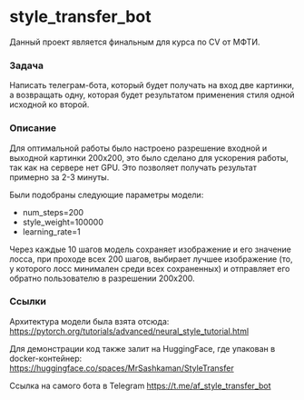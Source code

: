 # style_transfer_bot

Данный проект является финальным для курса по CV от МФТИ.

### Задача
Написать телеграм-бота, который будет получать на вход две картинки, а возвращать одну, которая будет результатом применения стиля одной исходной ко второй.

### Описание

Для оптимальной работы было настроено разрешение входной и выходной картинки 200x200, это было сделано для ускорения работы, так как на сервере нет GPU. Это позволяет получать результат примерно за 2-3 минуты.

Были подобраны следующие параметры модели:
- num_steps=200
- style_weight=100000
- learning_rate=1

Через каждые 10 шагов модель сохраняет изображение и его значение лосса, при проходе всех 200 шагов, выбирает лучшее изображение (то, у которого лосс минимален среди всех сохраненных) и отправляет его обратно пользователю в разрешении 200x200.

### Ссылки

Архитектура модели была взята отсюда:
https://pytorch.org/tutorials/advanced/neural_style_tutorial.html

Для демонстрации код также залит на HuggingFace, где упакован в docker-контейнер:
https://huggingface.co/spaces/MrSashkaman/StyleTransfer

Ссылка на самого бота в Telegram
https://t.me/af_style_transfer_bot








